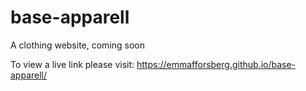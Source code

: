# base-apparell
A clothing website, coming soon

To view a live link please visit: https://emmafforsberg.github.io/base-apparell/
